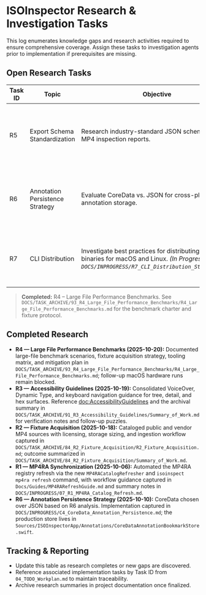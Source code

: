 # ISOInspector Research & Investigation Tasks

This log enumerates knowledge gaps and research activities required to ensure comprehensive coverage. Assign these tasks to investigation agents prior to implementation if prerequisites are missing.

## Open Research Tasks
| Task ID | Topic | Objective | Priority | Effort (days) | Dependencies | Research Approach | Acceptance Criteria |
|---------|-------|-----------|----------|---------------|--------------|-------------------|---------------------|
| R5 | Export Schema Standardization | Research industry-standard JSON schemas for MP4 inspection reports. | Medium | 1.5 | B6 | Survey existing tools (Bento4, ffprobe) for report formats; evaluate compatibility. | ✅ Recommendation archived in `DOCS/TASK_ARCHIVE/151_R5_Export_Schema_Standardization/R5_Export_Schema_Standardization.md`, with summary and verification follow-ups noted in `DOCS/TASK_ARCHIVE/151_R5_Export_Schema_Standardization/Summary_of_Work.md`. |
| R6 | Annotation Persistence Strategy | Evaluate CoreData vs. JSON for cross-platform annotation storage. | Low | 1 | C4 | Review storage requirements, conflict resolution needs, and iCloud sync options. | Decision record outlining chosen storage mechanism with rationale. | ✅ CoreData selected; see `DOCS/INPROGRESS/C4_CoreData_Annotation_Persistence.md` |
| R7 | CLI Distribution | Investigate best practices for distributing signed CLI binaries for macOS and Linux. _(In Progress — see `DOCS/INPROGRESS/R7_CLI_Distribution_Strategy.md`.)_ | Low | 1.5 | D3 | Review notarization, Homebrew tap creation, and Linux package formats. | Distribution plan covering signing, packaging, and update strategy. |

> **Completed:** R4 – Large File Performance Benchmarks. See `DOCS/TASK_ARCHIVE/93_R4_Large_File_Performance_Benchmarks/R4_Large_File_Performance_Benchmarks.md` for the benchmark charter and fixture protocol.

## Completed Research

- **R4 — Large File Performance Benchmarks (2025-10-20):** Documented large-file benchmark scenarios, fixture acquisition strategy, tooling matrix, and mitigation plan in `DOCS/TASK_ARCHIVE/93_R4_Large_File_Performance_Benchmarks/R4_Large_File_Performance_Benchmarks.md`; follow-up macOS hardware runs remain blocked.
- **R3 — Accessibility Guidelines (2025-10-19):** Consolidated VoiceOver, Dynamic Type, and keyboard navigation guidance for tree, detail, and hex surfaces. Reference <doc:AccessibilityGuidelines> and the archival summary in `DOCS/TASK_ARCHIVE/91_R3_Accessibility_Guidelines/Summary_of_Work.md` for verification notes and follow-up puzzles.
- **R2 — Fixture Acquisition (2025-10-18):** Cataloged public and vendor MP4 sources with licensing, storage sizing, and ingestion workflow captured in `DOCS/TASK_ARCHIVE/84_R2_Fixture_Acquisition/R2_Fixture_Acquisition.md`; outcome summarized in `DOCS/TASK_ARCHIVE/84_R2_Fixture_Acquisition/Summary_of_Work.md`.
- **R1 — MP4RA Synchronization (2025-10-06):** Automated the MP4RA registry refresh via the new `MP4RACatalogRefresher` and `isoinspect mp4ra refresh` command, with workflow guidance captured in `Docs/Guides/MP4RARefreshGuide.md` and summary notes in `DOCS/INPROGRESS/07_R1_MP4RA_Catalog_Refresh.md`.
- **R6 — Annotation Persistence Strategy (2025-10-10):** CoreData chosen over JSON based on R6 analysis. Implementation captured in `DOCS/INPROGRESS/C4_CoreData_Annotation_Persistence.md`; the production store lives in `Sources/ISOInspectorApp/Annotations/CoreDataAnnotationBookmarkStore.swift`.

## Tracking & Reporting
- Update this table as research completes or new gaps are discovered.
- Reference associated implementation tasks by Task ID from `04_TODO_Workplan.md` to maintain traceability.
- Archive research summaries in project documentation once finalized.
